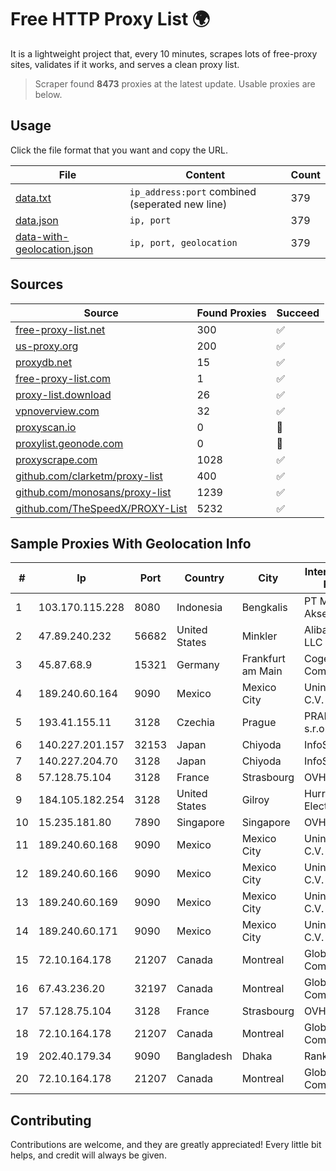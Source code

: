 
# Free HTTP Proxy List 🌍

It is a lightweight project that, every 10 minutes, scrapes lots of free-proxy sites, validates if it works, and serves a clean proxy list.


> Scraper found **8473** proxies at the latest update. Usable proxies are below.

## Usage

Click the file format that you want and copy the URL.


|File|Content|Count|
|----|-------|-----|
|[data.txt](https://raw.githubusercontent.com/themiralay/Proxy-List-World/master/data.txt)|`ip_address:port` combined (seperated new line)|379|
|[data.json](https://raw.githubusercontent.com/themiralay/Proxy-List-World/master/data.json)|`ip, port`|379|
|[data-with-geolocation.json](https://raw.githubusercontent.com/themiralay/Proxy-List-World/master/data-with-geolocation.json)|`ip, port, geolocation`|379|

## Sources

|Source|Found Proxies|Succeed|
|------|-------------|-------|
|[free-proxy-list.net](https://free-proxy-list.net)|300|✅|
|[us-proxy.org](https://www.us-proxy.org)|200|✅|
|[proxydb.net](http://proxydb.net)|15|✅|
|[free-proxy-list.com](https://free-proxy-list.com/?page=&port=&type%5B%5D=http&type%5B%5D=https&up_time=0&search=Search)|1|✅|
|[proxy-list.download](https://www.proxy-list.download/HTTP)|26|✅|
|[vpnoverview.com](https://vpnoverview.com/privacy/anonymous-browsing/free-proxy-servers)|32|✅|
|[proxyscan.io](https://www.proxyscan.io)|0|🚫|
|[proxylist.geonode.com](https://proxylist.geonode.com/api/proxy-list?limit=300&page=1&sort_by=lastChecked&sort_type=desc&protocols=http,https)|0|🚫|
|[proxyscrape.com](https://api.proxyscrape.com/v2/?request=displayproxies&protocol=http&timeout=10000&country=all&ssl=all&anonymity=all)|1028|✅|
|[github.com/clarketm/proxy-list](https://raw.githubusercontent.com/clarketm/proxy-list/master/proxy-list-raw.txt)|400|✅|
|[github.com/monosans/proxy-list](https://raw.githubusercontent.com/monosans/proxy-list/main/proxies/http.txt)|1239|✅|
|[github.com/TheSpeedX/PROXY-List](https://raw.githubusercontent.com/TheSpeedX/PROXY-List/master/http.txt)|5232|✅|


## Sample Proxies With Geolocation Info

|#|Ip|Port|Country|City|Internet Service Provider|
|-|--|----|-------|----|-------------------------|
|1|103.170.115.228|8080|Indonesia|Bengkalis|PT Mega Data Akses|
|2|47.89.240.232|56682|United States|Minkler|Alibaba.com LLC|
|3|45.87.68.9|15321|Germany|Frankfurt am Main|Cogent Communications|
|4|189.240.60.164|9090|Mexico|Mexico City|Uninet S.A. de C.V.|
|5|193.41.155.11|3128|Czechia|Prague|PRAHA12.com s.r.o.|
|6|140.227.201.157|32153|Japan|Chiyoda|InfoSphere|
|7|140.227.204.70|3128|Japan|Chiyoda|InfoSphere|
|8|57.128.75.104|3128|France|Strasbourg|OVH SAS|
|9|184.105.182.254|3128|United States|Gilroy|Hurricane Electric LLC|
|10|15.235.181.80|7890|Singapore|Singapore|OVH SAS|
|11|189.240.60.168|9090|Mexico|Mexico City|Uninet S.A. de C.V.|
|12|189.240.60.166|9090|Mexico|Mexico City|Uninet S.A. de C.V.|
|13|189.240.60.169|9090|Mexico|Mexico City|Uninet S.A. de C.V.|
|14|189.240.60.171|9090|Mexico|Mexico City|Uninet S.A. de C.V.|
|15|72.10.164.178|21207|Canada|Montreal|GloboTech Communications|
|16|67.43.236.20|32197|Canada|Montreal|GloboTech Communications|
|17|57.128.75.104|3128|France|Strasbourg|OVH SAS|
|18|72.10.164.178|21207|Canada|Montreal|GloboTech Communications|
|19|202.40.179.34|9090|Bangladesh|Dhaka|Ranks ITT|
|20|72.10.164.178|21207|Canada|Montreal|GloboTech Communications|



## Contributing

Contributions are welcome, and they are greatly appreciated! Every
little bit helps, and credit will always be given.

